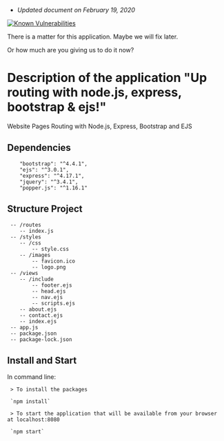 * _Updated document on February 19, 2020_

[![Known Vulnerabilities](https://snyk.io/test/github/napthees/up-routing-node.js-express-ejs/badge.svg?targetFile=package.json)](https://snyk.io/test/github/napthees/up-routing-node.js-express-ejs?targetFile=package.json)

There is a matter for this application. Maybe we will fix later.

Or how much are you giving us to do it now?

# Description of the application "Up routing with node.js, express, bootstrap & ejs!"

Website Pages Routing with Node.js, Express, Bootstrap and EJS

## Dependencies

```
    "bootstrap": "^4.4.1",
    "ejs": "^3.0.1",
    "express": "^4.17.1",
    "jquery": "^3.4.1",
    "popper.js": "^1.16.1"
```

## Structure Project

```
 -- /routes
    -- index.js
 -- /styles
    -- /css
        -- style.css
    -- /images
        -- favicon.ico
        -- logo.png
 -- /views
    -- /include
        -- footer.ejs
        -- head.ejs
        -- nav.ejs
        -- scripts.ejs
    -- about.ejs
    -- contact.ejs
    -- index.ejs
 -- app.js
 -- package.json
 -- package-lock.json
```
## Install and Start

In command line:

```
 > To install the packages
```
     `npm install`
```
 > To start the application that will be available from your browser at localhost:8080
```
     `npm start`
